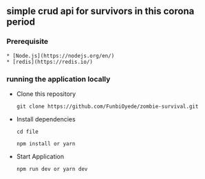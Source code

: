 ## simple crud api for survivors in this corona period


###  Prerequisite
    * [Node.js](https://nodejs.org/en/)
    * [redis](https://redis.io/)

### running the application locally
 * Clone this repository

    ```git clone https://github.com/FunbiOyede/zombie-survival.git```

 * Install dependencies

    ```cd file```

    ```npm install or yarn```

 * Start Application
 
    ```npm run dev or yarn dev```